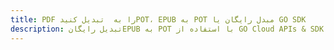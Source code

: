 ---title: PDF را به  تبدیل کنیدPOT، EPUB به POT مبدل رایگان یا GO SDKdescription: تبدیل رایگانEPUB به POT با استفاده از GO Cloud APIs & SDK همچنین اسناد PDF را در Cloud ایجاد، ویرایش و رندر کنید.---